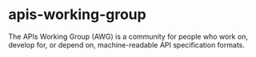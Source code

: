 # apis-working-group

The APIs Working Group (AWG) is a community for people who work on, develop for, or depend on, machine-readable API specification formats.
